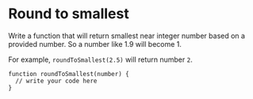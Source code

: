# Round to smallest
 Write a function that will return smallest near integer number based on a provided number. So a number like 1.9 will become 1.

For example, `roundToSmallest(2.5)` will return number `2`.

```
function roundToSmallest(number) {
  // write your code here
}
```
